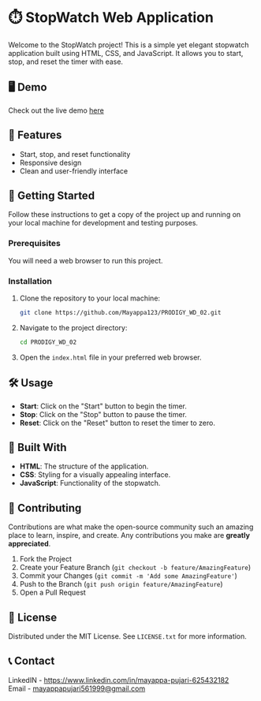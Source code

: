 # ⏱️ StopWatch Web Application

Welcome to the StopWatch project! This is a simple yet elegant stopwatch application built using HTML, CSS, and JavaScript. It allows you to start, stop, and reset the timer with ease.

## 🖥️ Demo

Check out the live demo [here](https://mayappa123.github.io/PRODIGY_WD_02/)

## 🌟 Features

- Start, stop, and reset functionality
- Responsive design
- Clean and user-friendly interface

## 🚀 Getting Started

Follow these instructions to get a copy of the project up and running on your local machine for development and testing purposes.

### Prerequisites

You will need a web browser to run this project.

### Installation

1. Clone the repository to your local machine:

    ```sh
    git clone https://github.com/Mayappa123/PRODIGY_WD_02.git
    ```

2. Navigate to the project directory:

    ```sh
    cd PRODIGY_WD_02
    ```

3. Open the `index.html` file in your preferred web browser.

## 🛠️ Usage

- **Start**: Click on the "Start" button to begin the timer.
- **Stop**: Click on the "Stop" button to pause the timer.
- **Reset**: Click on the "Reset" button to reset the timer to zero.

## 🎨 Built With

- **HTML**: The structure of the application.
- **CSS**: Styling for a visually appealing interface.
- **JavaScript**: Functionality of the stopwatch.

## 🤝 Contributing

Contributions are what make the open-source community such an amazing place to learn, inspire, and create. Any contributions you make are **greatly appreciated**.

1. Fork the Project
2. Create your Feature Branch (`git checkout -b feature/AmazingFeature`)
3. Commit your Changes (`git commit -m 'Add some AmazingFeature'`)
4. Push to the Branch (`git push origin feature/AmazingFeature`)
5. Open a Pull Request

## 📄 License

Distributed under the MIT License. See `LICENSE.txt` for more information.

## 📞 Contact

LinkedIN - https://www.linkedin.com/in/mayappa-pujari-625432182 </br >
Email - mayappapujari561999@gmail.com
